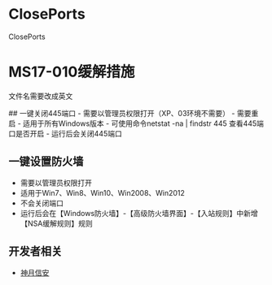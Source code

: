 # ClosePorts
ClosePorts

# MS17-010缓解措施

<p style="font-color:red">文件名需要改成英文</p>
## 一键关闭445端口
- 需要以管理员权限打开（XP、03环境不需要）
- 需要重启
- 适用于所有Windows版本
- 可使用命令netstat -na | findstr 445 查看445端口是否开启
- 运行后会关闭445端口

## 一键设置防火墙
- 需要以管理员权限打开
- 适用于Win7、Win8、Win10、Win2008、Win2012
- 不会关闭端口
- 运行后会在【Windows防火墙】-【高级防火墙界面】-【入站规则】中新增【NSA缓解规则】规则

## 开发者相关
- [神月信安](http://www.yuesec.com/)
